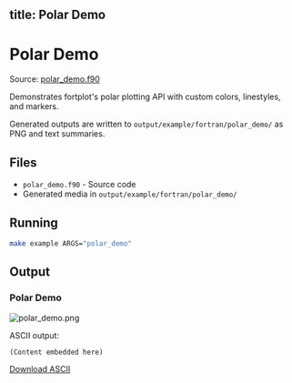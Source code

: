 title: Polar Demo
---

# Polar Demo

Source: [polar_demo.f90](https://github.com/lazy-fortran/fortplot/blob/main/example/fortran/polar_demo/polar_demo.f90)

Demonstrates fortplot's polar plotting API with custom colors, linestyles, and markers.

Generated outputs are written to `output/example/fortran/polar_demo/` as PNG and text summaries.

## Files

- `polar_demo.f90` - Source code
- Generated media in `output/example/fortran/polar_demo/`

## Running

```bash
make example ARGS="polar_demo"
```

## Output

### Polar Demo

![polar_demo.png](../../media/examples/polar_demo/polar_demo.png)

ASCII output:
```
(Content embedded here)
```

[Download ASCII](../../media/examples/polar_demo/polar_demo.txt)

